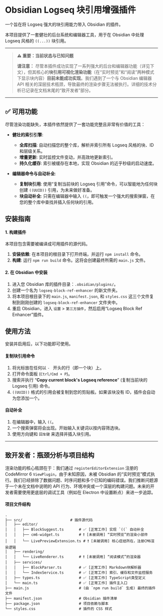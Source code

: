 # Obsidian Logseq 块引用增强插件

一个旨在将 Logseq 强大的块引用能力带入 Obsidian 的插件。

本项目提供了一套健壮的后台系统和编辑器工具，用于在 Obsidian 中处理 Logseq 风格的 `((...))` 块引用。

---

> **⚠️ 重要：当前状态与已知问题**
>
> **请注意：** 尽管本插件成功实现了一系列强大的后台和编辑器功能（详见下文），但其核心的**块引用可视化渲染功能**（在“实时预览”和“阅读”两种模式下显示块内容）**目前未能成功实现**。我们遇到了一个与 Obsidian 编辑器 API 相关的深层技术瓶颈，导致最终的渲染步骤无法被执行。详细的技术分析已记录在文档末尾的“致开发者”部分。

---

## ✅ 可用功能

尽管渲染功能缺失，本插件依然提供了一套功能完整且非常有价值的工具：

- **健壮的索引引擎**:
    - **全库扫描**: 自动扫描您的整个库，解析并索引所有 Logseq 风格的块、ID 和层级关系。
    - **增量更新**: 实时监控文件变动，并高效地更新索引。
    - **持久化缓存**: 索引被缓存在本地，实现 Obsidian 的近乎秒级的启动速度。

- **编辑器命令与自动补全**:
    - **复制块引用**: 使用“复制当前块的 Logseq 引用”命令，可以智能地为任何块创建 `((UUID))` 引用，为未来做好准备。
    - **块自动补全**: 只需在编辑器中输入 `((`，即可触发一个强大的搜索弹窗，在您的整个库中查找并插入任何块的引用。

## 安装指南

#### 1. 构建插件

本项目包含需要被编译成可用插件的源代码。

1.  **安装依赖**: 在本项目的根目录下打开终端，并运行 `npm install` 命令。
2.  **构建**: 运行 `npm run build` 命令。这将会创建最终所需的 `main.js` 文件。

#### 2. 在 Obsidian 中安装

1.  进入您 Obsidian 库的插件目录：`.obsidian/plugins/`。
2.  创建一个名为 `logseq-block-ref-enhancer` 的新文件夹。
3.  将本项目根目录下的 `main.js`, `manifest.json`, 和 `styles.css` 这三个文件复制到刚刚创建的 `logseq-block-ref-enhancer` 文件夹中。
4.  重启 Obsidian，进入 `设置` > `第三方插件`，然后启用“Logseq Block Ref Enhancer”插件。

## 使用方法

安装并启用后，以下功能即可使用。

#### 复制块引用命令
1.  将光标放在任何以 `- ` 开头的行（即一个块）上。
2.  打开命令面板 (`Ctrl/Cmd + P`)。
3.  搜索并执行 “**Copy current block's Logseq reference**” (复制当前块的 Logseq 引用) 命令。
4.  `((UUID))` 格式的引用会被复制到您的剪贴板。如果该块没有 ID，插件会自动为您添加一个。

#### 自动补全
1.  在编辑器中，输入 `((`。
2.  一个搜索弹窗将会出现。开始输入关键词以按内容筛选块。
3.  使用方向键和 `回车键` 来选择并插入块引用。

---

## 致开发者：瓶颈分析与项目结构

渲染功能的核心瓶颈在于：我们通过 `registerEditorExtension` 注册的 CodeMirror 6 `ViewPlugin`，由于未知原因，未被 Obsidian 的“实时预览”模式执行。我们已经排除了数据问题、时序问题和多个已知的编码错误。我们推断问题源于一个未在文档中说明的 API 行为、环境冲突或一个深层的构建问题。未来的开发者需要使用更底层的调试工具（例如在 Electron 中设置断点）来进一步追踪。

#### 项目文件结构
```
.
├── src/                      # 插件源代码
│   ├── editor/
│   │   ├── BlockSuggest.ts       # ✅ [正常工作] 实现 `((` 自动补全
│   │   ├── cm6-widget.ts         # ❗ [未被调用] “实时预览”的渲染小部件
│   │   └── LivePreviewExtension.ts # ❗ [未被调用] 核心症结所在，注册CM6渲染逻辑
│   ├── rendering/
│   │   └── LiveRenderer.ts       # ❗ [未被调用] “阅读模式”的渲染器
│   ├── services/
│   │   ├── BlockParser.ts        # ✅ [正常工作] Markdown块解析器
│   │   └── IndexService.ts       # ✅ [正常工作] 索引、缓存和文件监控服务
│   ├── types.ts                  # ✅ [正常工作] TypeScript类型定义
│   └── main.ts                   # ✅ [正常工作] 插件主入口
├── main.js                       # (由 `npm run build` 生成) 最终的插件文件
├── manifest.json                 # Obsidian 插件清单
├── package.json                  # 项目依赖与脚本
└── styles.css                    # 插件的 CSS 样式